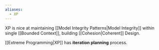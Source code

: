 ```yaml
---
aliases:
  - XP
---
```

XP is nice at maintaining [[Model Integrity Patterns|Model Integrity]] within single [[Bounded Context]], building [[Cohesion|Coherent]] Design.

[[Extreme Programming|XP]] has **iteration planning** process.